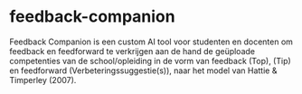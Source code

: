 # feedback-companion
Feedback Companion is een custom AI tool voor studenten en docenten om feedback en feedforward te verkrijgen aan de hand de geüploade competenties van de school/opleiding in de vorm van feedback (Top), (Tip) en feedforward (Verbeteringssuggestie(s)), naar het model van Hattie &amp; Timperley (2007).
